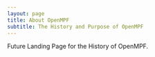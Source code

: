 ```yaml
---
layout: page
title: About OpenMPF
subtitle: The History and Purpose of OpenMPF
---
```


Future Landing Page for the History of OpenMPF.
